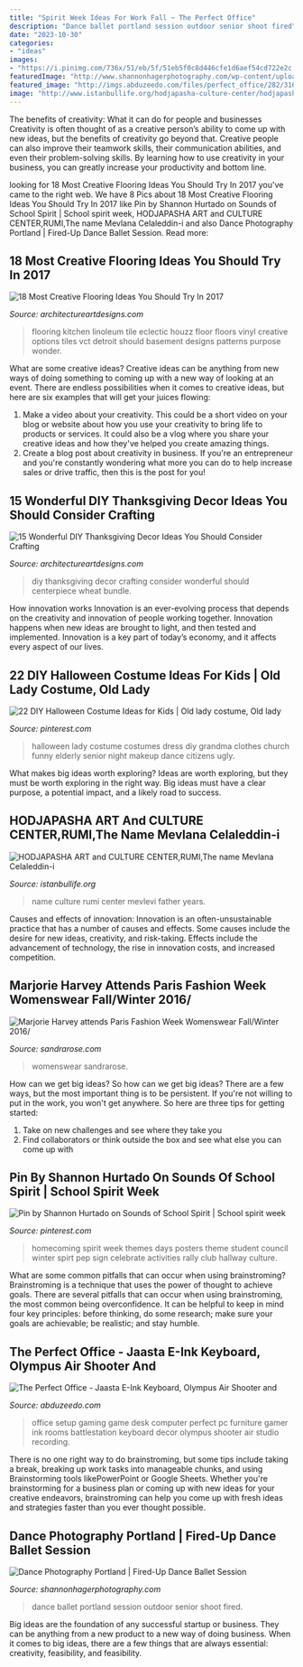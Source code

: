 ```yaml
---
title: "Spirit Week Ideas For Work Fall ~ The Perfect Office"
description: "Dance ballet portland session outdoor senior shoot fired"
date: "2023-10-30"
categories:
- "ideas"
images:
- "https://i.pinimg.com/736x/51/eb/5f/51eb5f0c8d446cfe1d6aef54cd722e2c.jpg"
featuredImage: "http://www.shannonhagerphotography.com/wp-content/uploads/2016/01/26-2656-post/portland-senior-photographer-dance-photos-68.jpg"
featured_image: "http://imgs.abduzeedo.com/files/perfect_office/282/316eb836399e974041ac496455f4f156.jpg"
image: "http://www.istanbullife.org/hodjapasha-culture-center/hodjapasha-dervish-show5-small.jpg"
---
```



The benefits of creativity: What it can do for people and businesses
Creativity is often thought of as a creative person’s ability to come up with new ideas, but the benefits of creativity go beyond that. Creative people can also improve their teamwork skills, their communication abilities, and even their problem-solving skills. By learning how to use creativity in your business, you can greatly increase your productivity and bottom line.

	

		
looking for 18 Most Creative Flooring Ideas You Should Try In 2017 you've came to the right web. We have 8 Pics about 18 Most Creative Flooring Ideas You Should Try In 2017 like Pin by Shannon Hurtado on Sounds of School Spirit | School spirit week, HODJAPASHA ART and CULTURE CENTER,RUMI,The name Mevlana Celaleddin-i and also Dance Photography Portland | Fired-Up Dance Ballet Session. Read more:
		
    
## 18 Most Creative Flooring Ideas You Should Try In 2017

<img loading=lazy src="http://www.architectureartdesigns.com/wp-content/uploads/2017/02/4-2-630x473.jpg" onerror="this.onerror=null;this.src='https://tse4.mm.bing.net/th?id=OIP.oosG6VtwrzVOQmpWoLJihwHaFj&amp;pid=15.1';" alt="18 Most Creative Flooring Ideas You Should Try In 2017">

_Source: architectureartdesigns.com_

>flooring kitchen linoleum tile eclectic houzz floor floors vinyl creative options tiles vct detroit should basement designs patterns purpose wonder. 

	

What are some creative ideas?
Creative ideas can be anything from new ways of doing something to coming up with a new way of looking at an event. There are endless possibilities when it comes to creative ideas, but here are six examples that will get your juices flowing: 
1. Make a video about your creativity. This could be a short video on your blog or website about how you use your creativity to bring life to products or services. It could also be a vlog where you share your creative ideas and how they've helped you create amazing things. 
2. Create a blog post about creativity in business. If you're an entrepreneur and you're constantly wondering what more you can do to help increase sales or drive traffic, then this is the post for you!

    
## 15 Wonderful DIY Thanksgiving Decor Ideas You Should Consider Crafting

<img loading=lazy src="https://www.architectureartdesigns.com/wp-content/uploads/2017/10/15-Wonderful-DIY-Thanksgiving-Decor-Ideas-You-Should-Consider-Crafting-5.jpg" onerror="this.onerror=null;this.src='https://tse3.mm.bing.net/th?id=OIP.xXHU3RyqOD-mjBuJz2OINQHaLH&amp;pid=15.1';" alt="15 Wonderful DIY Thanksgiving Decor Ideas You Should Consider Crafting">

_Source: architectureartdesigns.com_

>diy thanksgiving decor crafting consider wonderful should centerpiece wheat bundle. 

	

How innovation works
Innovation is an ever-evolving process that depends on the creativity and innovation of people working together. Innovation happens when new ideas are brought to light, and then tested and implemented. Innovation is a key part of today’s economy, and it affects every aspect of our lives.

    
## 22 DIY Halloween Costume Ideas For Kids | Old Lady Costume, Old Lady

<img loading=lazy src="https://i.pinimg.com/736x/8b/95/54/8b9554a3ae221bb5ce4d2d0dc9814d60--old-people-costume-old-lady-costume.jpg" onerror="this.onerror=null;this.src='https://tse3.mm.bing.net/th?id=OIP.vVAEYv8tTd7ozr15UbGplAAAAA&amp;pid=15.1';" alt="22 DIY Halloween Costume Ideas for Kids | Old lady costume, Old lady">

_Source: pinterest.com_

>halloween lady costume costumes dress diy grandma clothes church funny elderly senior night makeup dance citizens ugly. 

	

What makes big ideas worth exploring?
Ideas are worth exploring, but they must be worth exploring in the right way. Big ideas must have a clear purpose, a potential impact, and a likely road to success.

    
## HODJAPASHA ART And CULTURE CENTER,RUMI,The Name Mevlana Celaleddin-i

<img loading=lazy src="http://www.istanbullife.org/hodjapasha-culture-center/hodjapasha-dervish-show5-small.jpg" onerror="this.onerror=null;this.src='https://tse1.mm.bing.net/th?id=OIP.cCmWC8-Sw_OqaBG1V3oXNwAAAA&amp;pid=15.1';" alt="HODJAPASHA ART and CULTURE CENTER,RUMI,The name Mevlana Celaleddin-i">

_Source: istanbullife.org_

>name culture rumi center mevlevi father years. 

	

Causes and effects of innovation:
Innovation is an often-unsustainable practice that has a number of causes and effects. Some causes include the desire for new ideas, creativity, and risk-taking. Effects include the advancement of technology, the rise in innovation costs, and increased competition.

    
## Marjorie Harvey Attends Paris Fashion Week Womenswear Fall/Winter 2016/

<img loading=lazy src="http://sandrarose.com/wp-content/uploads/2019/05/Marjorie-Harvey-wenn23622262.jpg" onerror="this.onerror=null;this.src='https://tse1.mm.bing.net/th?id=OIP.fk3nJkI6jwOfXGnq6DKxsQHaKO&amp;pid=15.1';" alt="Marjorie Harvey attends Paris Fashion Week Womenswear Fall/Winter 2016/">

_Source: sandrarose.com_

>womenswear sandrarose. 

	

How can we get big ideas?
So how can we get big ideas? There are a few ways, but the most important thing is to be persistent. If you're not willing to put in the work, you won't get anywhere. So here are three tips for getting started: 
1. Take on new challenges and see where they take you 
2. Find collaborators or think outside the box and see what else you can come up with 

    
## Pin By Shannon Hurtado On Sounds Of School Spirit | School Spirit Week

<img loading=lazy src="https://i.pinimg.com/736x/51/eb/5f/51eb5f0c8d446cfe1d6aef54cd722e2c.jpg" onerror="this.onerror=null;this.src='https://tse4.mm.bing.net/th?id=OIP.E0455kOeei07BoHG0FSTGgHaJ3&amp;pid=15.1';" alt="Pin by Shannon Hurtado on Sounds of School Spirit | School spirit week">

_Source: pinterest.com_

>homecoming spirit week themes days posters theme student council winter spirt pep sign celebrate activities rally club hallway culture. 

	

What are some common pitfalls that can occur when using brainstroming?
Brainstroming is a technique that uses the power of thought to achieve goals. There are several pitfalls that can occur when using brainstroming, the most common being overconfidence. It can be helpful to keep in mind four key principles: before thinking, do some research; make sure your goals are achievable; be realistic; and stay humble.

    
## The Perfect Office - Jaasta E-Ink Keyboard, Olympus Air Shooter And

<img loading=lazy src="http://imgs.abduzeedo.com/files/perfect_office/282/316eb836399e974041ac496455f4f156.jpg" onerror="this.onerror=null;this.src='https://tse1.mm.bing.net/th?id=OIP.BeNLIEOQk_PBdDtHuMfkQgHaLJ&amp;pid=15.1';" alt="The Perfect Office - Jaasta E-Ink Keyboard, Olympus Air Shooter and">

_Source: abduzeedo.com_

>office setup gaming game desk computer perfect pc furniture gamer ink rooms battlestation keyboard decor olympus shooter air studio recording. 

	

There is no one right way to do brainstroming, but some tips include taking a break, breaking up work tasks into manageable chunks, and using Brainstorming tools likePowerPoint or Google Sheets. Whether you're brainstorming for a business plan or coming up with new ideas for your creative endeavors, brainstroming can help you come up with fresh ideas and strategies faster than you ever thought possible.

    
## Dance Photography Portland | Fired-Up Dance Ballet Session

<img loading=lazy src="http://www.shannonhagerphotography.com/wp-content/uploads/2016/01/26-2656-post/portland-senior-photographer-dance-photos-68.jpg" onerror="this.onerror=null;this.src='https://tse1.mm.bing.net/th?id=OIP.9QXPGGMMuw8Em6gC2DDoIgHaLE&amp;pid=15.1';" alt="Dance Photography Portland | Fired-Up Dance Ballet Session">

_Source: shannonhagerphotography.com_

>dance ballet portland session outdoor senior shoot fired. 

	

Big ideas are the foundation of any successful startup or business. They can be anything from a new product to a new way of doing business. When it comes to big ideas, there are a few things that are always essential: creativity, feasibility, and feasibility.

